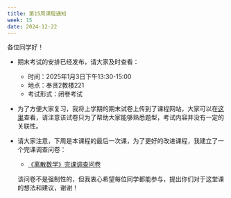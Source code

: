 ```yaml
---
title: 第15周课程通知
week: 15
date: 2024-12-22
---
```


各位同学好！


- 期末考试的安排已经发布，请大家及时查看：
    - 时间：2025年1月3日下午13:30-15:00
    - 地点：奉贤2教楼221
    - 考试形式：闭卷考试
  
- 为了方便大家复习，我将上学期的期末试卷上传到了课程网站，大家可以在[这里](../schedule)查看，请注意该试卷只为了帮助大家能够熟悉题型，考试内容并没有一定的关联性。

- 请大家注意，下周是本课程的最后一次课，为了更好的改进课程，我建立了一个完课调查问卷：

    - [《离散数学》完课调查问卷](https://www.wjx.cn/vm/hACtG0F.aspx)

    该问卷不是强制性的，但我衷心希望每位同学都能参与，提出你们对于这堂课的想法和建议，谢谢！ 

